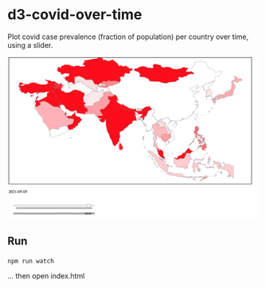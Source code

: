 # d3-covid-over-time

Plot covid case prevalence (fraction of population) per country over time, using a slider.

![screenshot](screenshot.png)

## Run

`npm run watch`

... then open index.html
